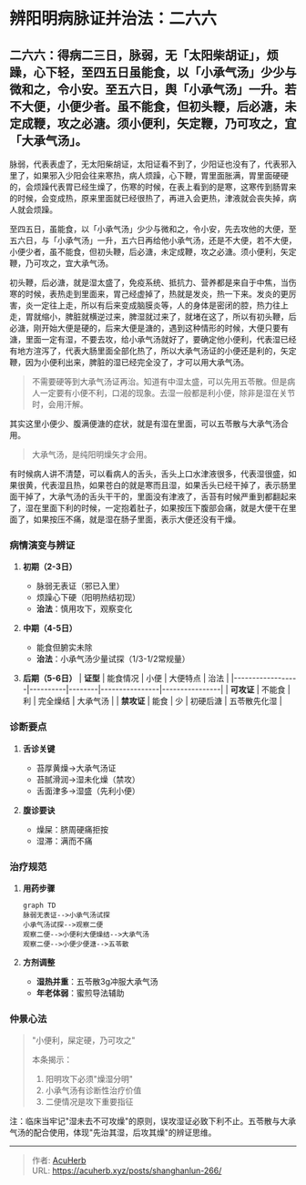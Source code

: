 # 辨阳明病脉证并治法：二六六


## 二六六：得病二三日，脉弱，无「太阳柴胡证」，烦躁，心下轻，至四五日虽能食，以「小承气汤」少少与微和之，令小安。至五六日，舆「小承气汤」一升。若不大便，小便少者。虽不能食，但初头鞭，后必溏，未定成鞭，攻之必溏。须小便利，矢定鞭，乃可攻之，宜「大承气汤」。

<!--more-->

脉弱，代表表虚了，无太阳柴胡证，太阳证看不到了，少阳证也没有了，代表邪入里了，如果邪入少阳会往来寒热，病人烦躁，心下鞭，胃里面胀满，胃里面硬硬的，会烦躁代表胃已经生燥了，伤寒的时候，在表上看到的是寒，这寒传到肠胃来的时候，会变成热，原来里面就已经很热了，再进入会更热，津液就会丧失掉，病人就会烦躁。

至四五日，虽能食，以「小承气汤」少少与微和之，令小安，先去攻他的大便，至五六日，与「小承气汤」一升，五六日再给他小承气汤，还是不大便，若不大便，小便少者，虽不能食，但初头鞭，后必溏，未定成鞭，攻之必溏。须小便利，矢定鞭，乃可攻之，宜大承气汤。

初头鞭，后必溏，就是湿太盛了，免疫系统、抵抗力、营养都是来自于中焦，当伤寒的时候，表热走到里面来，胃己经虚掉了，热就是发炎，热一下来。发炎的更厉害，炎一定往上走，所以有后来变成脑膜炎等，人的身体是密闭的腔，热力往上走，胃就缩小，脾脏就横逆过来，脾湿就过来了，就堵在这了，所以有初头鞭，后必溏，刚开始大便是硬的，后来大便是溏的，遇到这种情形的时候，大便只要有溏，里面一定有湿，不要去攻，给小承气汤就好了，要确定他小便利，代表湿已经有地方渲泻了，代表大肠里面全部化热了，所以大承气汤证的小便还是利的，矢定鞭，因为小便利出来，脾脏的湿已经完全没了，才可以用大承气汤。

> 不需要硬等到大承气汤证再治。知道有中湿太盛，可以先用五苓散。但是病人一定要有小便不利，口渴的现象。去湿一般都是利小便，除非是湿在关节时，会用汗解。

其实这里小便少、腹满便溏的症状，就是有湿在里面，可以五苓散与大承气汤合用。

> 大承气汤，是纯阳明燥矢才会用。

有时候病人讲不清楚，可以看病人的舌头，舌头上口水津液很多，代表湿很盛，如果很黄，代表湿且热，如果苍白的就是寒而且湿，如果舌头已经干掉了，表示肠里面干掉了，大承气汤的舌头干干的，里面没有津液了，舌苔有时候严重到都翻起来了，湿在里面下利的时候，一定抱着肚子，如果按压下腹部会痛，就是大便干在里面了，如果按压不痛，就是湿在肠子里面，表示大便还没有干燥。

### 病情演变与辨证
1. **初期（2-3日）**
   - 脉弱无表证（邪已入里）
   - 烦躁心下硬（阳明热结初现）
   - **治法**：慎用攻下，观察变化

2. **中期（4-5日）**
   - 能食但腑实未除
   - **治法**：小承气汤少量试探（1/3-1/2常规量）

3. **后期（5-6日）**
   | **证型**         | 能食情况 | 小便   | 大便特点       | 治法           |
   |------------------|----------|--------|----------------|----------------|
   | **可攻证**       | 不能食   | 利     | 完全燥结       | 大承气汤       |
   | **禁攻证**       | 能食     | 少     | 初硬后溏       | 五苓散先化湿   |

### 诊断要点
1. **舌诊关键**
   - 苔厚黄燥→大承气汤证
   - 苔腻滑润→湿未化燥（禁攻）
   - 舌面津多→湿盛（先利小便）

2. **腹诊要诀**
   - 燥屎：脐周硬痛拒按
   - 湿滞：满而不痛

### 治疗规范
1. **用药步骤**
   ```mermaid
   graph TD
   脉弱无表证-->小承气汤试探
   小承气汤试探-->观察二便
   观察二便-->小便利大便燥结-->大承气汤
   观察二便-->小便少便溏-->五苓散
   ```

2. **方剂调整**
   - **湿热并重**：五苓散3g冲服大承气汤
   - **年老体弱**：蜜煎导法辅助

### 仲景心法
> "小便利，屎定硬，乃可攻之"
> 
> 本条揭示：
> 1. 阳明攻下必须"燥湿分明"
> 2. 小承气汤有诊断性治疗价值
> 3. 二便情况是攻下重要指征

注：临床当牢记"湿未去不可攻燥"的原则，误攻湿证必致下利不止。五苓散与大承气汤的配合使用，体现"先治其湿，后攻其燥"的辨证思维。

---

> 作者: [AcuHerb](https://acuherb.xyz)  
> URL: https://acuherb.xyz/posts/shanghanlun-266/  

